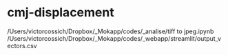 # cmj-displacement

/Users/victorcossich/Dropbox/_Mokapp/codes/_analise/tiff to jpeg.ipynb
/Users/victorcossich/Dropbox/_Mokapp/codes/_webapp/streamlit/output_vectors.csv
